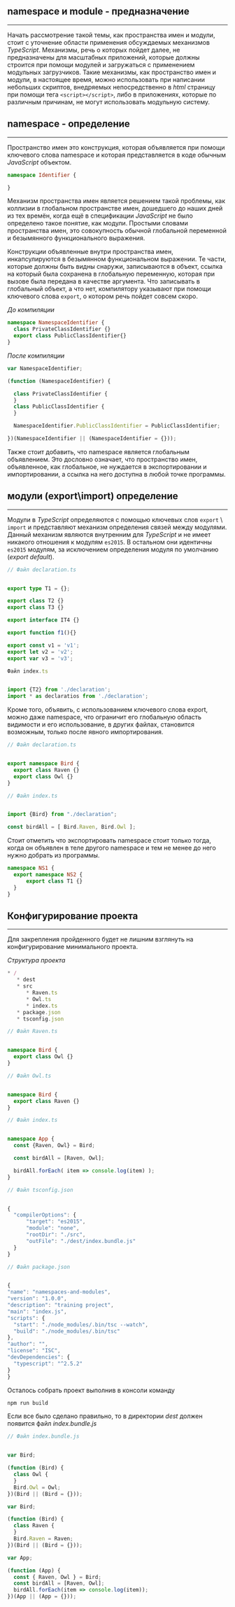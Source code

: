 ## namespace и module - предназначение
________________

Начать рассмотрение такой темы, как пространства имен и модули, стоит с уточнение области применения обсуждаемых механизмов *TypeScript*. Механизмы, речь о которых пойдет далее, не предназначены для масштабных приложений, которые должны строится при помощи модулей и загружаться с применением модульных загрузчиков. Такие механизмы, как пространство имен и модули, в настоящее время, можно использовать при написании небольших скриптов, внедряемых непосредственно в *html* страницу при помощи тега `<script></script>`, либо в приложениях, которые по различным причинам, не могут использовать модульную систему.


## namespace - определение
________________

Пространство имен это конструкция, которая объявляется при помощи ключевого слова namespace и которая представляется в коде обычным *JavaScript* объектом. 

~~~~~typescript
namespace Identifier {

}
~~~~~

Механизм пространства имен является решением такой проблемы, как коллизии в глобальном пространстве имен, дошедшего до наших дней из тех времён, когда ещё в спецификации *JavaScript* не было определено такое понятие, как модули. Простыми словами пространства имен, это совокупность обычной глобальной переменной и безымянного функционального выражения.

Конструкции объявленные внутри пространства имен, инкапсулируются в безымянном функциональном выражении. Те части, которые должны быть видны снаружи, записываются в объект, ссылка на который была сохранена в глобальную переменную, которая при вызове была передана в качестве аргумента. Что записывать в глобальный объект, а что нет, компилятору указывают при помощи ключевого слова `export`, о котором речь пойдет совсем скоро.


*До компиляции*

~~~~~typescript
namespace NamespaceIdentifier {
  class PrivateClassIdentifier {}
  export class PublicClassIdentifier{}
}
~~~~~

*После компиляции*

~~~~~typescript
var NamespaceIdentifier;

(function (NamespaceIdentifier) {

  class PrivateClassIdentifier {
  }
  class PublicClassIdentifier {
  }

  NamespaceIdentifier.PublicClassIdentifier = PublicClassIdentifier;

})(NamespaceIdentifier || (NamespaceIdentifier = {}));
~~~~~

Также стоит добавить, что namespace является глобальным объявлением. Это дословно означает, что пространство имен, объявленное, как глобальное, не нуждается в экспортировании и импортировании, а ссылка на него доступна в любой точке программы.


## модули (export\import) определение
________________

Модули в *TypeScript* определяются с помощью ключевых слов `export` \ `import` и представляют механизм определения связей между модулями. Данный механизм являются внутренним для *TypeScript* и не имеет никакого отношения к модулям `es2015`. В остальном они идентичны `es2015` модулям, за исключением определения модуля по умолчанию (*export default*).

~~~~~typescript
// Файл declaration.ts


export type T1 = {};

export class T2 {}
export class T3 {}

export interface IT4 {}

export function f1(){}

export const v1 = 'v1';
export let v2 = 'v2';
export var v3 = 'v3';
~~~~~

~~~~~typescript
Файл index.ts


import {T2} from './declaration';
import * as declaratios from './declaration';
~~~~~

Кроме того, объявить, с использованием ключевого слова export, можно даже namespace, что ограничит его глобальную область видимости и его использование, в других  файлах, становится возможным, только после явного импортирования.

~~~~~typescript
// Файл declaration.ts


export namespace Bird {
  export class Raven {}
  export class Owl {}
}
~~~~~

~~~~~typescript
// Файл index.ts


import {Bird} from "./declaration";

const birdAll = [ Bird.Raven, Bird.Owl ];
~~~~~

Стоит отметить что экспортировать namespace стоит только тогда, когда он объявлен в теле другого namespace и тем не менее до него  нужно добрать из программы.

~~~~~typescript
namespace NS1 {
  export namespace NS2 {
      export class T1 {}
  }
}
~~~~~


## Конфигурирование проекта
________________

Для закрепления пройденного будет не лишним взглянуть на  конфигурирование минимального проекта.

*Структура проекта*

~~~~~typescript
* /
   * dest
   * src
      * Raven.ts
      * Owl.ts
      * index.ts
   * package.json
   * tsconfig.json
~~~~~

~~~~~typescript
// Файл Raven.ts


namespace Bird {
  export class Owl {}
}
~~~~~

~~~~~typescript
// Файл Owl.ts


namespace Bird {
  export class Raven {}
}
~~~~~

~~~~~typescript
// Файл index.ts


namespace App {
  const {Raven, Owl} = Bird;

  const birdAll = [Raven, Owl];

  birdAll.forEach( item => console.log(item) );
}
~~~~~

~~~~~typescript
// Файл tsconfig.json


{
  "compilerOptions": {
      "target": "es2015",
      "module": "none",
      "rootDir": "./src",
      "outFile": "./dest/index.bundle.js"
  }
}
~~~~~

~~~~~typescript
// Файл package.json


{
"name": "namespaces-and-modules",
"version": "1.0.0",
"description": "training project",
"main": "index.js",
"scripts": {
  "start": "./node_modules/.bin/tsc --watch",
  "build": "./node_modules/.bin/tsc"
},
"author": "",
"license": "ISC",
"devDependencies": {
  "typescript": "^2.5.2"
}
}
~~~~~

Осталось собрать проект выполнив в консоли команду

~~~~~typescript
npm run build
~~~~~

Если все было сделано правильно, то в директории *dest* должен появится файл *index.bundle.js*

~~~~~typescript
// Файл index.bundle.js


var Bird;

(function (Bird) {
  class Owl {
  }
  Bird.Owl = Owl;
})(Bird || (Bird = {}));

var Bird;

(function (Bird) {
  class Raven {
  }
  Bird.Raven = Raven;
})(Bird || (Bird = {}));

var App;

(function (App) {
  const { Raven, Owl } = Bird;
  const birdAll = [Raven, Owl];
  birdAll.forEach(item => console.log(item));
})(App || (App = {}));
~~~~~
